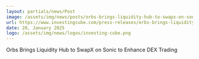 ```yaml
---
layout: partials/news/Post
image: /assets/img/news/posts/orbs-brings-liquidity-hub-to-swapx-on-sonic-to-enhance-dex-trading.jpeg
url: https://www.investingcube.com/press-releases/orbs-brings-liquidity-hub-to-swapx-on-sonic-to-enhance-dex-trading/
date: 28, January 2025
logo: /assets/img/news/logos/investing-cube.png
---
```


Orbs Brings Liquidity Hub to SwapX on Sonic to Enhance DEX Trading
